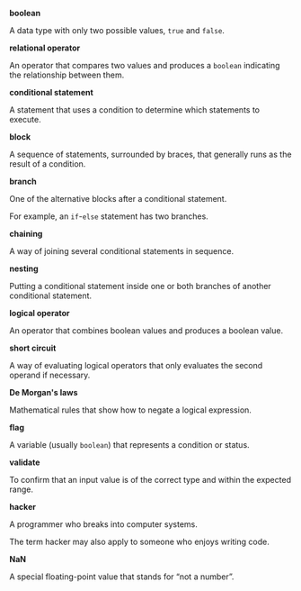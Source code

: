 **boolean**

A data type with only two possible values, `true` and `false`.



**relational operator**

An operator that compares two values and produces a `boolean` indicating the relationship between them.



**conditional statement**

A statement that uses a condition to determine which statements to execute.



**block**

A sequence of statements, surrounded by braces, that generally runs as the result of a condition.



**branch**

One of the alternative blocks after a conditional statement.

For example, an `if`-`else` statement has two branches.



**chaining**

A way of joining several conditional statements in sequence.



**nesting**

Putting a conditional statement inside one or both branches of another conditional statement.



**logical operator**

An operator that combines boolean values and produces a boolean value.



**short circuit**

A way of evaluating logical operators that only evaluates the second operand if necessary.



**De Morgan's laws**

Mathematical rules that show how to negate a logical expression.



**flag**

A variable (usually `boolean`) that represents a condition or status.



**validate**

To confirm that an input value is of the correct type and within the expected range.



**hacker**

A programmer who breaks into computer systems.

The term hacker may also apply to someone who enjoys writing code.



**NaN**

A special floating-point value that stands for “not a number”.